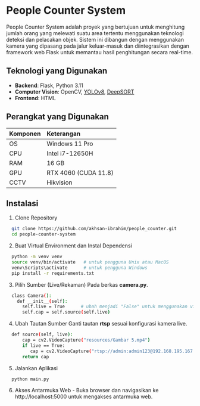 
# People Counter System

People Counter System adalah proyek yang bertujuan untuk menghitung jumlah orang yang melewati suatu area tertentu menggunakan teknologi deteksi dan pelacakan objek. Sistem ini dibangun dengan menggunakan kamera yang dipasang pada jalur keluar-masuk dan diintegrasikan dengan framework web Flask untuk memantau hasil penghitungan secara real-time.
## Teknologi yang Digunakan

- **Backend**: Flask, Python 3.11
- **Computer Vision**: OpenCV, [YOLOv8](https://github.com/ultralytics/ultralytics), [DeepSORT](https://github.com/computervisioneng/object-tracking-yolov8-deep-sort)
- **Frontend**: HTML
## Perangkat yang Digunakan

| Komponen  | Keterangan           |
| :-------- | :------------------- |
| OS        | Windows 11 Pro       |
| CPU       | Intel i7-12650H      |
| RAM       | 16 GB                |
| GPU       | RTX 4060 (CUDA 11.8) |
| CCTV      | Hikvision            |

## Instalasi

1. Clone Repository

```bash
  git clone https://github.com/akhsan-ibrahim/people_counter.git
  cd people-counter-system
```

2. Buat Virtual Environment dan Instal Dependensi

```bash
  python -m venv venv
  source venv/bin/activate   # untuk pengguna Unix atau MacOS
  venv\Scripts\activate      # untuk pengguna Windows
  pip install -r requirements.txt
```

3. Pilih Sumber (Live/Rekaman)
Pada berkas **camera.py**.

```bash
  class Camera():
    def __init__(self):
      self.live = True      # ubah menjadi "False" untuk menggunakan video rekaman
      self.cap = self.source(self.live)
```
4. Ubah Tautan Sumber
Ganti tautan **rtsp** sesuai konfigurasi kamera live.

```bash
  def source(self, live):
      cap = cv2.VideoCapture("resources/Gambar 5.mp4")
      if live == True:
         cap = cv2.VideoCapture("rtsp://admin:admin123@192.168.195.167:554/Streaming/Channels/501")
      return cap
```

5. Jalankan Aplikasi

```bash
  python main.py
```

6. Akses Antarmuka Web -
Buka browser dan navigasikan ke http://localhost:5000 untuk mengakses antarmuka web.